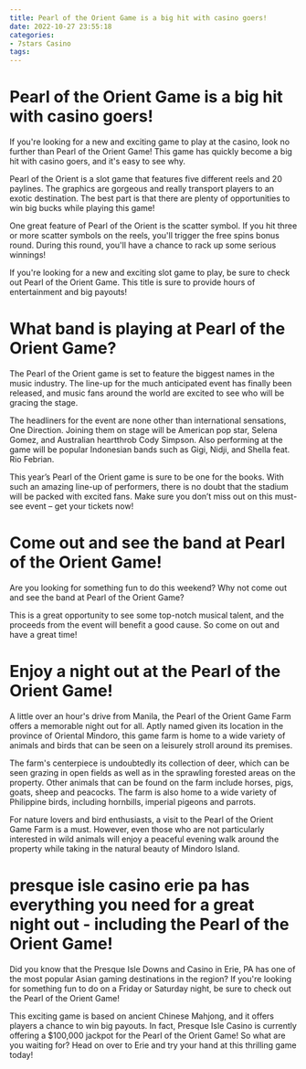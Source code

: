 ```yaml
---
title: Pearl of the Orient Game is a big hit with casino goers!
date: 2022-10-27 23:55:18
categories:
- 7stars Casino
tags:
---
```



#  Pearl of the Orient Game is a big hit with casino goers!

If you're looking for a new and exciting game to play at the casino, look no further than Pearl of the Orient Game! This game has quickly become a big hit with casino goers, and it's easy to see why.

Pearl of the Orient is a slot game that features five different reels and 20 paylines. The graphics are gorgeous and really transport players to an exotic destination. The best part is that there are plenty of opportunities to win big bucks while playing this game!

One great feature of Pearl of the Orient is the scatter symbol. If you hit three or more scatter symbols on the reels, you'll trigger the free spins bonus round. During this round, you'll have a chance to rack up some serious winnings!

If you're looking for a new and exciting slot game to play, be sure to check out Pearl of the Orient Game. This title is sure to provide hours of entertainment and big payouts!

#  What band is playing at Pearl of the Orient Game?

The Pearl of the Orient game is set to feature the biggest names in the music industry. The line-up for the much anticipated event has finally been released, and music fans around the world are excited to see who will be gracing the stage.

The headliners for the event are none other than international sensations, One Direction. Joining them on stage will be American pop star, Selena Gomez, and Australian heartthrob Cody Simpson. Also performing at the game will be popular Indonesian bands such as Gigi, Nidji, and Shella feat. Rio Febrian.

This year’s Pearl of the Orient game is sure to be one for the books. With such an amazing line-up of performers, there is no doubt that the stadium will be packed with excited fans. Make sure you don’t miss out on this must-see event – get your tickets now!

#  Come out and see the band at Pearl of the Orient Game!

Are you looking for something fun to do this weekend? Why not come out and see the band at Pearl of the Orient Game?

This is a great opportunity to see some top-notch musical talent, and the proceeds from the event will benefit a good cause. So come on out and have a great time!

#  Enjoy a night out at the Pearl of the Orient Game!

A little over an hour's drive from Manila, the Pearl of the Orient Game Farm offers a memorable night out for all. Aptly named given its location in the province of Oriental Mindoro, this game farm is home to a wide variety of animals and birds that can be seen on a leisurely stroll around its premises.

The farm's centerpiece is undoubtedly its collection of deer, which can be seen grazing in open fields as well as in the sprawling forested areas on the property. Other animals that can be found on the farm include horses, pigs, goats, sheep and peacocks. The farm is also home to a wide variety of Philippine birds, including hornbills, imperial pigeons and parrots.

For nature lovers and bird enthusiasts, a visit to the Pearl of the Orient Game Farm is a must. However, even those who are not particularly interested in wild animals will enjoy a peaceful evening walk around the property while taking in the natural beauty of Mindoro Island.

#   presque isle casino erie pa has everything you need for a great night out - including the Pearl of the Orient Game!

Did you know that the Presque Isle Downs and Casino in Erie, PA has one of the most popular Asian gaming destinations in the region? If you're looking for something fun to do on a Friday or Saturday night, be sure to check out the Pearl of the Orient Game!

This exciting game is based on ancient Chinese Mahjong, and it offers players a chance to win big payouts. In fact, Presque Isle Casino is currently offering a $100,000 jackpot for the Pearl of the Orient Game! So what are you waiting for? Head on over to Erie and try your hand at this thrilling game today!